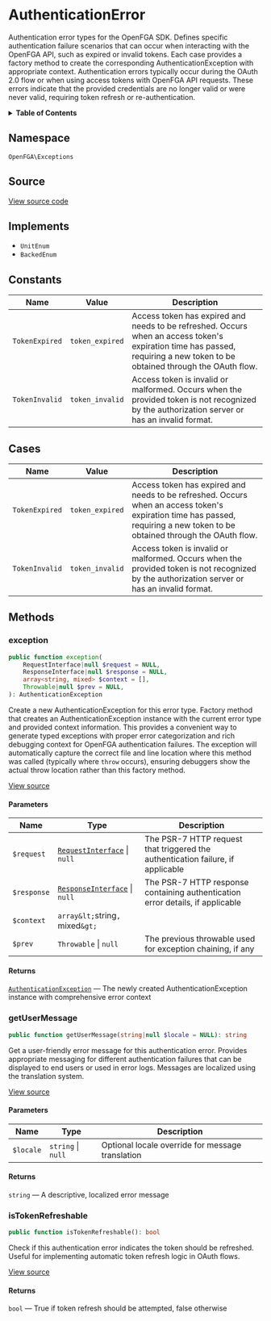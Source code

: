 # AuthenticationError

Authentication error types for the OpenFGA SDK. Defines specific authentication failure scenarios that can occur when interacting with the OpenFGA API, such as expired or invalid tokens. Each case provides a factory method to create the corresponding AuthenticationException with appropriate context. Authentication errors typically occur during the OAuth 2.0 flow or when using access tokens with OpenFGA API requests. These errors indicate that the provided credentials are no longer valid or were never valid, requiring token refresh or re-authentication.

<details>
<summary><strong>Table of Contents</strong></summary>

- [Namespace](#namespace)
- [Source](#source)
- [Implements](#implements)
- [Constants](#constants)
- [Cases](#cases)
- [Methods](#methods)

- [`exception()`](#exception)
  - [`getUserMessage()`](#getusermessage)
  - [`isTokenRefreshable()`](#istokenrefreshable)

</details>

## Namespace

`OpenFGA\Exceptions`

## Source

[View source code](https://github.com/evansims/openfga-php/blob/main/src/Exceptions/AuthenticationError.php)

## Implements

- `UnitEnum`
- `BackedEnum`

## Constants

| Name           | Value           | Description                                                                                                                                                                     |
| -------------- | --------------- | ------------------------------------------------------------------------------------------------------------------------------------------------------------------------------- |
| `TokenExpired` | `token_expired` | Access token has expired and needs to be refreshed. Occurs when an access token&#039;s expiration time has passed, requiring a new token to be obtained through the OAuth flow. |
| `TokenInvalid` | `token_invalid` | Access token is invalid or malformed. Occurs when the provided token is not recognized by the authorization server or has an invalid format.                                    |

## Cases

| Name           | Value           | Description                                                                                                                                                                     |
| -------------- | --------------- | ------------------------------------------------------------------------------------------------------------------------------------------------------------------------------- |
| `TokenExpired` | `token_expired` | Access token has expired and needs to be refreshed. Occurs when an access token&#039;s expiration time has passed, requiring a new token to be obtained through the OAuth flow. |
| `TokenInvalid` | `token_invalid` | Access token is invalid or malformed. Occurs when the provided token is not recognized by the authorization server or has an invalid format.                                    |

## Methods

### exception

```php
public function exception(
    RequestInterface|null $request = NULL,
    ResponseInterface|null $response = NULL,
    array<string, mixed> $context = [],
    Throwable|null $prev = NULL,
): AuthenticationException

```

Create a new AuthenticationException for this error type. Factory method that creates an AuthenticationException instance with the current error type and provided context information. This provides a convenient way to generate typed exceptions with proper error categorization and rich debugging context for OpenFGA authentication failures. The exception will automatically capture the correct file and line location where this method was called (typically where `throw` occurs), ensuring debuggers show the actual throw location rather than this factory method.

[View source](https://github.com/evansims/openfga-php/blob/main/src/Exceptions/AuthenticationError.php#L71)

#### Parameters

| Name        | Type                                                                | Description                                                                     |
| ----------- | ------------------------------------------------------------------- | ------------------------------------------------------------------------------- |
| `$request`  | [`RequestInterface`](Requests/RequestInterface.md) &#124; `null`    | The PSR-7 HTTP request that triggered the authentication failure, if applicable |
| `$response` | [`ResponseInterface`](Responses/ResponseInterface.md) &#124; `null` | The PSR-7 HTTP response containing authentication error details, if applicable  |
| `$context`  | `array&lt;`string`, `mixed`&gt;`                                    |                                                                                 |
| `$prev`     | `Throwable` &#124; `null`                                           | The previous throwable used for exception chaining, if any                      |

#### Returns

[`AuthenticationException`](AuthenticationException.md) — The newly created AuthenticationException instance with comprehensive error context

### getUserMessage

```php
public function getUserMessage(string|null $locale = NULL): string

```

Get a user-friendly error message for this authentication error. Provides appropriate messaging for different authentication failures that can be displayed to end users or used in error logs. Messages are localized using the translation system.

[View source](https://github.com/evansims/openfga-php/blob/main/src/Exceptions/AuthenticationError.php#L93)

#### Parameters

| Name      | Type                   | Description                                      |
| --------- | ---------------------- | ------------------------------------------------ |
| `$locale` | `string` &#124; `null` | Optional locale override for message translation |

#### Returns

`string` — A descriptive, localized error message

### isTokenRefreshable

```php
public function isTokenRefreshable(): bool

```

Check if this authentication error indicates the token should be refreshed. Useful for implementing automatic token refresh logic in OAuth flows.

[View source](https://github.com/evansims/openfga-php/blob/main/src/Exceptions/AuthenticationError.php#L110)

#### Returns

`bool` — True if token refresh should be attempted, false otherwise
